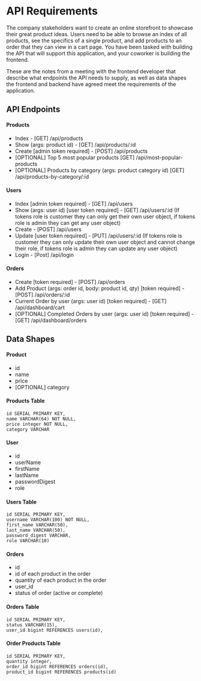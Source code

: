 # API Requirements
The company stakeholders want to create an online storefront to showcase their great product ideas. Users need to be able to browse an index of all products, see the specifics of a single product, and add products to an order that they can view in a cart page. You have been tasked with building the API that will support this application, and your coworker is building the frontend.

These are the notes from a meeting with the frontend developer that describe what endpoints the API needs to supply, as well as data shapes the frontend and backend have agreed meet the requirements of the application. 

## API Endpoints
#### Products
- Index - [GET] /api/products
- Show (args: product id) - [GET] /api/products/:id
- Create [admin token required] - [POST] /api/products
- [OPTIONAL] Top 5 most popular products [GET] /api/most-popular-products
- [OPTIONAL] Products by category (args: product category id) [GET] /api/products-by-category/:id

#### Users
- Index [admin token required] - [GET] /api/users
- Show (args: user id) [user token required] - [GET] /api/users/:id (If tokens role is customer they can only get their own user object, if tokens role is admin they can get any user object)
- Create - [POST] /api/users
- Update [user token required] - [PUT] /api/users/:id (If tokens role is customer they can only update their own user object and cannot change their role, if tokens role is admin they can update any user object)
- Login - [Post] /api/login

#### Orders
- Create [token required] - [POST] /api/orders
- Add Product (args: order id, body: product id, qty) [token required] - [POST] /api/orders/:id
- Current Order by user (args: user id) [token required] - [GET] /api/dashboard/cart
- [OPTIONAL] Completed Orders by user (args: user id) [token required] - [GET] /api/dashboard/orders

## Data Shapes
#### Product
- id
- name
- price
- [OPTIONAL] category

#### Products Table
    id SERIAL PRIMARY KEY,
    name VARCHAR(64) NOT NULL,
    price integer NOT NULL,
    category VARCHAR

#### User
- id
- userName
- firstName
- lastName
- passwordDigest
- role

#### Users Table
    id SERIAL PRIMARY KEY,
    username VARCHAR(100) NOT NULL,
    first_name VARCHAR(50),
    last_name VARCHAR(50),
    password_digest VARCHAR,
    role VARCHAR(10)
    

#### Orders
- id
- id of each product in the order
- quantity of each product in the order
- user_id
- status of order (active or complete)

#### Orders Table
    id SERIAL PRIMARY KEY,
    status VARCHAR(15),
    user_id bigint REFERENCES users(id),

#### Order Products Table
    id SERIAL PRIMARY KEY,
    quantity integer,
    order_id bigint REFERENCES orders(id),
    product_id bigint REFERENCES products(id)
